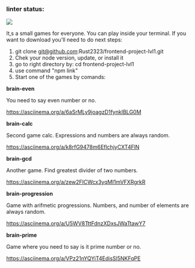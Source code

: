 ### linter status:

<a href="https://codeclimate.com/github/Rust2323/frontend-project-lvl1/maintainability"><img src="https://api.codeclimate.com/v1/badges/4617cab953e688e3aad4/maintainability" /></a>

It,s a small games for everyone. You can play inside your terminal. If you want to download you'll need to do next steps:

1. git clone git@github.com:Rust2323/frontend-project-lvl1.git
2. Chek your node version, update, or install it
3. go to right directory by: cd frontend-project-lvl1
4. use command "npm link"
4. Start one of the games by comands:

**brain-even**

You need to say even number or no.

https://asciinema.org/a/6aSrMLy9joagzD1fynkIBLG0M 

**brain-calc**

Second game calc. Expressions and numbers are always random.

https://asciinema.org/a/k8rfG9478m6EflchjyCXT4FlN

**brain-gcd**

Another game. Find greatest divider of two numbers.

https://asciinema.org/a/zew2FICWcx3yqMI1mVFXRgrkR

**brain-progression**

Game with arifmetic progressions. Numbers, and number of elements are always random.

https://asciinema.org/a/U5WV8TttFdnzXDxsJWaTtawY7

**brain-prime**

Game where you need to say is it prime number or no.

https://asciinema.org/a/VPz21nYQYiT4EdisSl5NKFqPE
